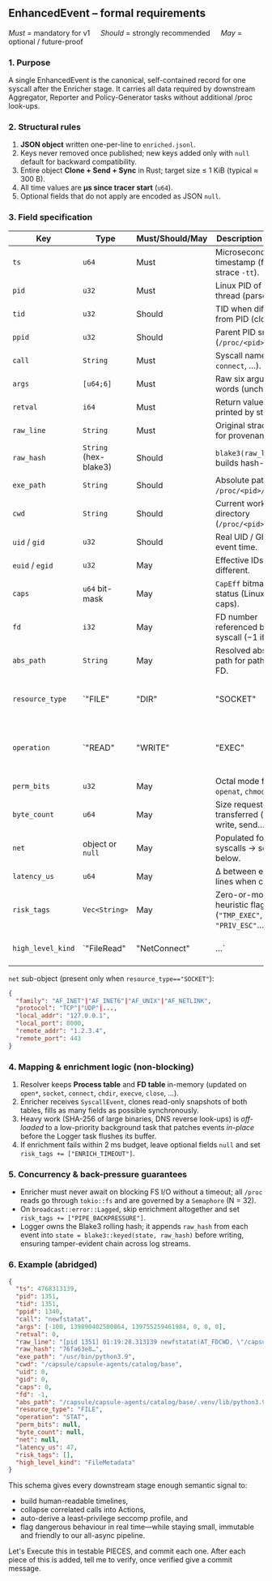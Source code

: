 ## EnhancedEvent – formal requirements

_Must_ = mandatory for v1  *Should* = strongly recommended  *May* = optional / future-proof

### 1. Purpose

A single EnhancedEvent is the canonical, self-contained record for one syscall after the Enricher stage. It carries all data required by downstream Aggregator, Reporter and Policy-Generator tasks without additional /proc look-ups.

### 2. Structural rules

1. **JSON object** written one-per-line to `enriched.jsonl`.
2. Keys never removed once published; new keys added only with `null` default for backward compatibility.
3. Entire object **Clone + Send + Sync** in Rust; target size ≤ 1 KiB (typical ≈ 300 B).
4. All time values are **µs since tracer start** (`u64`).
5. Optional fields that do not apply are encoded as JSON `null`.

### 3. Field specification

| Key               | Type                  | Must/Should/May | Description / Source                                        |           |                            |          |     |        |                                              |
| ----------------- | --------------------- | --------------- | ----------------------------------------------------------- | --------- | -------------------------- | -------- | --- | ------ | -------------------------------------------- |
| `ts`              | `u64`                 | Must            | Microsecond timestamp (from strace `-tt`).                  |           |                            |          |     |        |                                              |
| `pid`             | `u32`                 | Must            | Linux PID of calling thread (parsed).                       |           |                            |          |     |        |                                              |
| `tid`             | `u32`                 | Should          | TID when different from PID (clone).                        |           |                            |          |     |        |                                              |
| `ppid`            | `u32`                 | Should          | Parent PID snapshot (`/proc/<pid>/status`).                 |           |                            |          |     |        |                                              |
| `call`            | `String`              | Must            | Syscall name (`openat`, `connect`, …).                      |           |                            |          |     |        |                                              |
| `args`            | `[u64;6]`             | Must            | Raw six argument words (unchanged).                         |           |                            |          |     |        |                                              |
| `retval`          | `i64`                 | Must            | Return value as printed by strace.                          |           |                            |          |     |        |                                              |
| `raw_line`        | `String`              | Must            | Original strace line for provenance.                        |           |                            |          |     |        |                                              |
| `raw_hash`        | `String` (hex-blake3) | Should          | `blake3(raw_line)`, builds hash-chain.                      |           |                            |          |     |        |                                              |
| `exe_path`        | `String`              | Should          | Absolute path of `/proc/<pid>/exe`.                         |           |                            |          |     |        |                                              |
| `cwd`             | `String`              | Should          | Current working directory (`/proc/<pid>/cwd`).              |           |                            |          |     |        |                                              |
| `uid` / `gid`     | `u32`                 | Should          | Real UID / GID at event time.                               |           |                            |          |     |        |                                              |
| `euid` / `egid`   | `u32`                 | May             | Effective IDs if different.                                 |           |                            |          |     |        |                                              |
| `caps`            | `u64` bit-mask        | May             | `CapEff` bitmap from status (Linux ≤ 64 caps).              |           |                            |          |     |        |                                              |
| `fd`              | `i32`                 | May             | FD number referenced by the syscall (−1 if none).           |           |                            |          |     |        |                                              |
| `abs_path`        | `String`              | May             | Resolved absolute path for pathname or FD.                  |           |                            |          |     |        |                                              |
| `resource_type`   | \`"FILE"              | "DIR"           | "SOCKET"                                                    | "PIPE"    | "SHM"                      | "PROCFS" | …\` | Should | High-level kind after resolution.            |
| `operation`       | \`"READ"              | "WRITE"         | "EXEC"                                                      | "CONNECT" | "BIND"                     | "STAT"   | …\` | Should | Semantic intent derived from `call` + flags. |
| `perm_bits`       | `u32`                 | May             | Octal mode from `openat`, `chmod`, etc.                     |           |                            |          |     |        |                                              |
| `byte_count`      | `u64`                 | May             | Size requested / transferred (read, write, send…).          |           |                            |          |     |        |                                              |
| `net`             | object or `null`      | May             | Populated for socket syscalls → see below.                  |           |                            |          |     |        |                                              |
| `latency_us`      | `u64`                 | May             | Δ between entry/exit lines when captured.                   |           |                            |          |     |        |                                              |
| `risk_tags`       | `Vec<String>`         | May             | Zero-or-more heuristic flags (`"TMP_EXEC"`, `"PRIV_ESC"`…). |           |                            |          |     |        |                                              |
| `high_level_kind` | \`"FileRead"          | "NetConnect"    | …\`                                                         | Should    | Bucket used by Aggregator. |          |     |        |                                              |

`net` sub-object (present only when `resource_type=="SOCKET"`):

```json
{
  "family": "AF_INET"|"AF_INET6"|"AF_UNIX"|"AF_NETLINK",
  "protocol": "TCP"|"UDP"|...,
  "local_addr": "127.0.0.1",
  "local_port": 8000,
  "remote_addr": "1.2.3.4",
  "remote_port": 443
}
```

### 4. Mapping & enrichment logic (non-blocking)

1. Resolver keeps **Process table** and **FD table** in-memory (updated on `open*`, `socket`, `connect`, `chdir`, `execve`, `close`, …).
2. Enricher receives `SyscallEvent`, clones read-only snapshots of both tables, fills as many fields as possible synchronously.
3. Heavy work (SHA-256 of large binaries, DNS reverse look-ups) is _off-loaded_ to a low-priority background task that patches events _in-place_ before the Logger task flushes its buffer.
4. If enrichment fails within 2 ms budget, leave optional fields `null` and set `risk_tags += ["ENRICH_TIMEOUT"]`.

### 5. Concurrency & back-pressure guarantees

- Enricher must never await on blocking FS I/O without a timeout; all `/proc` reads go through `tokio::fs` and are governed by a `Semaphore` (N = 32).
- On `broadcast::error::Lagged`, skip enrichment altogether and set `risk_tags += ["PIPE_BACKPRESSURE"]`.
- Logger owns the Blake3 rolling hash; it appends `raw_hash` from each event into `state = blake3::keyed(state, raw_hash)` before writing, ensuring tamper-evident chain across log streams.

### 6. Example (abridged)

```json
{
  "ts": 4768313139,
  "pid": 1351,
  "tid": 1351,
  "ppid": 1340,
  "call": "newfstatat",
  "args": [-100, 139890402500864, 139755259461984, 0, 0, 0],
  "retval": 0,
  "raw_line": "[pid 1351] 01:19:28.313139 newfstatat(AT_FDCWD, \"/capsule/.../__init__.py\", ... ) = 0",
  "raw_hash": "76fa63e8…",
  "exe_path": "/usr/bin/python3.9",
  "cwd": "/capsule/capsule-agents/catalog/base",
  "uid": 0,
  "gid": 0,
  "caps": 0,
  "fd": -1,
  "abs_path": "/capsule/capsule-agents/catalog/base/.venv/lib/python3.9/site-packages/langchain_core/_api/__init__.py",
  "resource_type": "FILE",
  "operation": "STAT",
  "perm_bits": null,
  "byte_count": null,
  "net": null,
  "latency_us": 47,
  "risk_tags": [],
  "high_level_kind": "FileMetadata"
}
```

This schema gives every downstream stage enough semantic signal to:

- build human-readable timelines,
- collapse correlated calls into Actions,
- auto-derive a least-privilege seccomp profile, and
- flag dangerous behaviour in real time—while staying small, immutable and friendly to our all-async pipeline.

Let's Execute this in testable PIECES, and commit each one.
After each piece of this is added, tell me to verify, once verified
give a commit message.
